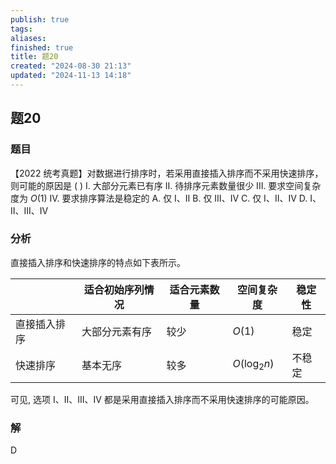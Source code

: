 ```yaml
---
publish: true
tags: 
aliases: 
finished: true
title: 题20
created: "2024-08-30 21:13"
updated: "2024-11-13 14:18"
---
```

## 题20
### 题目
【2022 统考真题】对数据进行排序时，若采用直接插入排序而不采用快速排序，则可能的原因是 ( )
I. 大部分元素已有序
II. 待排序元素数量很少
III. 要求空间复杂度为 $O( 1)$
IV. 要求排序算法是稳定的
A. 仅 I、II 
B. 仅 III、IV 
C. 仅 I、II、IV 
D. I、II、III、IV
### 分析
直接插入排序和快速排序的特点如下表所示。

|        | 适合初始序列情况 | 适合元素数量 | 空间复杂度                           | 稳定性 |
|--------|----------|--------|---------------------------------|-----|
| 直接插入排序 | 大部分元素有序  | 较少     | $O( 1)$              | 稳定  |
| 快速排序   | 基本无序     | 较多     | $O( {{\log }_{2}n})$ | 不稳定 |

可见, 选项 I、II、III、IV 都是采用直接插入排序而不采用快速排序的可能原因。
### 解
D